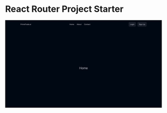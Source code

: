 # React Router Project Starter
![image alt](https://github.com/gaurav006002/PrimeTradi.ai/blob/main/src/Components/Image%2030-09-25%20at%2001.14.jpeg?raw=true)
